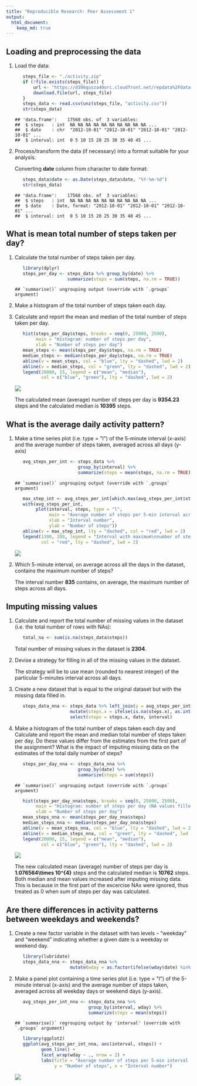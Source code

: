 ```yaml
---
title: "Reproducible Research: Peer Assessment 1"
output: 
  html_document:
    keep_md: true
---
```



## Loading and preprocessing the data

1. Load the data:

    
    ```r
       steps_file <- "./activity.zip"
       if (!file.exists(steps_file)) {
           url <- "https://d396qusza40orc.cloudfront.net/repdata%2Fdata%2Factivity.zip"
           download.file(url, steps_file)
       }
       steps_data <- read.csv(unz(steps_file, "activity.csv"))
       str(steps_data)
    ```
    
    ```
    ## 'data.frame':	17568 obs. of  3 variables:
    ##  $ steps   : int  NA NA NA NA NA NA NA NA NA NA ...
    ##  $ date    : chr  "2012-10-01" "2012-10-01" "2012-10-01" "2012-10-01" ...
    ##  $ interval: int  0 5 10 15 20 25 30 35 40 45 ...
    ```

2. Process/transform the data (if necessary) into a format suitable for your analysis.

   Converting **date** column from character to date format:

    
    ```r
       steps_data$date <- as.Date(steps_data$date, "%Y-%m-%d")
       str(steps_data)
    ```
    
    ```
    ## 'data.frame':	17568 obs. of  3 variables:
    ##  $ steps   : int  NA NA NA NA NA NA NA NA NA NA ...
    ##  $ date    : Date, format: "2012-10-01" "2012-10-01" "2012-10-01" ...
    ##  $ interval: int  0 5 10 15 20 25 30 35 40 45 ...
    ```

## What is mean total number of steps taken per day?

1. Calculate the total number of steps taken per day.

    
    ```r
       library(dplyr)
       steps_per_day <- steps_data %>% group_by(date) %>%
                        summarize(steps = sum(steps, na.rm = TRUE))
    ```
    
    ```
    ## `summarise()` ungrouping output (override with `.groups` argument)
    ```

2. Make a histogram of the total number of steps taken each day.
3. Calculate and report the mean and median of the total number of steps taken per day.

    
    ```r
       hist(steps_per_day$steps, breaks = seq(0, 25000, 2500),
            main = "Histogram: number of steps per day",
            xlab = "Number of steps per day")
       mean_steps <- mean(steps_per_day$steps, na.rm = TRUE)
       median_steps <- median(steps_per_day$steps, na.rm = TRUE)
       abline(v = mean_steps, col = "blue", lty = "dashed", lwd = 2)
       abline(v = median_steps, col = "green", lty = "dashed", lwd = 2)
       legend(20000, 15, legend = c("mean", "median"), 
              col = c("blue", "green"), lty = "dashed", lwd = 2)
    ```
    
    ![](PA1_template_files/figure-html/unnamed-chunk-4-1.png)<!-- -->

    The calculated mean (average) number of steps per day is **9354.23** steps and the calculated median is **10395** steps.

## What is the average daily activity pattern?

1. Make a time series plot (i.e. type = "l") of the 5-minute interval (x-axis) and the average number of steps taken, averaged across all days (y-axis)

    
    ```r
       avg_steps_per_int <- steps_data %>% 
                            group_by(interval) %>%
                            summarize(steps = mean(steps, na.rm = TRUE))
    ```
    
    ```
    ## `summarise()` ungrouping output (override with `.groups` argument)
    ```
    
    ```r
       max_step_int <- avg_steps_per_int[which.max(avg_steps_per_int$steps), ]$interval
       with(avg_steps_per_int,
            plot(interval, steps, type = "l", 
                 main = "Average number of steps per 5-min interval across all days",
                 xlab = "Interval number",
                 ylab = "Number of steps"))
       abline(v = max_step_int, lty = "dashed", col = "red", lwd = 2)
       legend(1300, 200, legend = "Interval with maximum\nnumber of steps",
              col = "red", lty = "dashed", lwd = 2)
    ```
    
    ![](PA1_template_files/figure-html/unnamed-chunk-5-1.png)<!-- -->

2. Which 5-minute interval, on average across all the days in the dataset, contains the maximum number of steps?

    The interval number **835** contains, on average, the maximum number of steps across all days.

## Imputing missing values

1. Calculate and report the total number of missing values in the dataset (i.e. the total number of rows with NAs):   

   
   ```r
      total_na <- sum(is.na(steps_data$steps))
   ```

   Total number of missing values in the dataset is **2304**.
   
2. Devise a strategy for filling in all of the missing values in the dataset.

   The strategy will be to use mean (rounded to nearest integer) of the particular 5-minutes interval across all days.
   
3. Create a new dataset that is equal to the original dataset but with the missing data filled in.

   
   ```r
      steps_data_nna <- steps_data %>% left_join(y = avg_steps_per_int, by = "interval") %>%
                        mutate(steps.x = ifelse(is.na(steps.x), as.integer(round(steps.y)), steps.x)) %>%
                        select(steps = steps.x, date, interval)
   ```

4. Make a histogram of the total number of steps taken each day and Calculate and report the mean and median total number of steps taken per day. Do these values differ from the estimates from the first part of the assignment? What is the impact of imputing missing data on the estimates of the total daily number of steps?

    
    ```r
       steps_per_day_nna <- steps_data_nna %>% 
                            group_by(date) %>%
                            summarize(steps = sum(steps))
    ```
    
    ```
    ## `summarise()` ungrouping output (override with `.groups` argument)
    ```
    
    ```r
       hist(steps_per_day_nna$steps, breaks = seq(0, 25000, 2500),
            main = "Histogram: number of steps per day (NA values filled)",
            xlab = "Number of steps per day")
       mean_steps_nna <- mean(steps_per_day_nna$steps)
       median_steps_nna <- median(steps_per_day_nna$steps)
       abline(v = mean_steps_nna, col = "blue", lty = "dashed", lwd = 2)
       abline(v = median_steps_nna, col = "green", lty = "dashed", lwd = 2)
       legend(20000, 15, legend = c("mean", "median"), 
              col = c("blue", "green"), lty = "dashed", lwd = 2)
    ```
    
    ![](PA1_template_files/figure-html/unnamed-chunk-8-1.png)<!-- -->

   The new calculated mean (average) number of steps per day is **1.076564\times 10^{4}** steps and the calculated median is **10762** steps.
   Both median and mean values increased after imputing missing data. This is because in the first part of the excercise NAs were ignored, thus treated as 0 when sum of steps per day was calculated.

## Are there differences in activity patterns between weekdays and weekends?

1. Create a new factor variable in the dataset with two levels – “weekday” and “weekend” indicating whether a given date is a weekday or weekend day.

    
    ```r
       library(lubridate)
       steps_data_nna <- steps_data_nna %>%
                         mutate(wday = as.factor(ifelse(wday(date) %in% 2:6, "weekday", "weekend")))
    ```

2. Make a panel plot containing a time series plot (i.e. type = "l") of the 5-minute interval (x-axis) and the average number of steps taken, averaged across all weekday days or weekend days (y-axis).

    
    ```r
       avg_steps_per_int_nna <- steps_data_nna %>% 
                                group_by(interval, wday) %>%
                                summarize(steps = mean(steps))
    ```
    
    ```
    ## `summarise()` regrouping output by 'interval' (override with `.groups` argument)
    ```
    
    ```r
       library(ggplot2)
       ggplot(avg_steps_per_int_nna, aes(interval, steps)) + 
              geom_line() +
              facet_wrap(wday ~ ., nrow = 2) +
              labs(title = "Average number of steps per 5-min interval for weekday and weekend days",
                   y = "Number of steps", x = "Interval number")
    ```
    
    ![](PA1_template_files/figure-html/unnamed-chunk-10-1.png)<!-- -->
